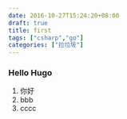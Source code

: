 ```yaml
---
date: 2016-10-27T15:24:20+08:00
draft: true
title: first
tags: ["csharp","go"]
categories: ["捡垃圾"]
---
```


### Hello Hugo

 1. 你好
 1. bbb
 1. cccc